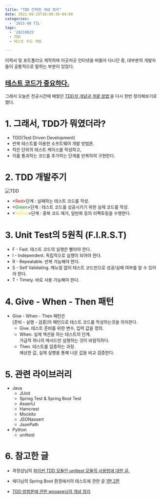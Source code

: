 ```yaml
---
title: "TDD 간략한 개념 정리"
date: 2021-08-25T18:08:30-04:00
categories:
  - '2021-08 TIL'
tags:
  - '20210825'
  - TDD
  - 테스트 주도 개발

---
```


이력서 및 포트폴리오 제작하며 이곳저곳 인터넷을 떠돌아 다니던 중, 대부분의 개발자들이 공통적으로 말하는 부분이 있었다.

## <U><strong> 테스트 코드가 중요하다. </strong></U>

그래서 오늘은 전공시간때 배웠던 <U><em> TDD의 개념과 적용 방법 </em></U>을 다시 한번 정리해보기로 했다.  

# 1. 그래서, TDD가 뭐였더라?
* TDD(Test Driven Development)
* 반복 테스트를 이용한 소프트웨어 개발 방법론.
* 작은 단위의 테스트 케이스를 작성하고,  
* 이를 통과하는 코드를 추가하는 단계를 반복하여 구현한다.

# 2. TDD 개발주기
![TDD][TDD Life Cycle]

[TDD Life Cycle]: https://blog.kakaocdn.net/dn/u1K6n/btq6Jw68t2Y/Ycnzs6akee9m2xGnxyh9Qk/img.png "TDD Life Cycle"

* &lt;<a style="color:red;">Red</a>>단계 : 실패하는 테스트 코드를 작성.
* &lt;<a style="color:green;">Green</a>\>단계 : 테스트 코드를 성공시키기 위한 실제 코드를 작성.
* &lt;<a style="color:#F7E600;">Yellow</a>\>단계 : 중복 코드 제거, 일반화 등의 리팩토링을 수행한다.

# 3. Unit Test의 5원칙 (F.I.R.S.T)

* F - Fast. 테스트 코드의 실행은 빨라야 한다.
* I - Independent. 독립적으로 실행이 되어야 한다.
* R - Repeatable. 반복 가능해야 한다.
* S - Self Validating. 메뉴얼 없이 테스트 코드만으로 성공/실패 여부를 알 수 있어야 한다.
* T - Timely. 바로 사용 가능해야 한다.

# 4. Give - When - Then 패턴

* Give - When - Then 패턴은  
[준비 - 실행 - 검증]의 패턴으로 테스트 코드를 작성하는것을 의미한다.
  * Give. 테스트 준비를 위한 변수, 입력 값을 정의.
  * When. 실제 액션을 하는 테스트의 단계.  
  가급적 하나의 메서드만 실행하는 것이 바람직하다.
  * Then. 테스트를 검증하는 과정.  
  예상한 값, 실제 실행을 통해 나온 값을 비교 검증한다.

# 5. 관련 라이브러리

* Java
  * JUnit
  * Spring Test & Spring Boot Test
  * AssertJ
  * Hamcrest
  * Mockito
  * JSONassert
  * JsonPath
* Python
  * unittest

# 6. 참고한 글
* 곽정섭님의 [파이썬 TDD 모듈인 unittest 모듈의 사용법에 대한 글.](http://labs.brandi.co.kr/2018/06/07/kwakjs.html "TDD(파이썬) : 테스트 잘 하고 계신가요?")

* 에디님의 Spring Boot 환경에서의 테스트에 관한 글 [1편](https://brunch.co.kr/@springboot/207),[2편](https://brunch.co.kr/@springboot/292)

* [TDD 방법론에 관한 wooaoe님의 개념 정리](https://wooaoe.tistory.com/33)